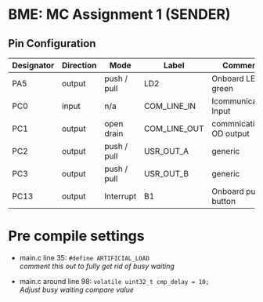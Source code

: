# BME: MC Assignment 1 (SENDER)

## Pin Configuration

| Designator | Direction | Mode        | Label        | Comment                |
|------------|-----------|-------------|--------------|------------------------|
| PA5        | output    | push / pull | LD2          | Onboard LED green      |
| PC0        | input     | n/a         | COM_LINE_IN  | Icommunication Input   |
| PC1        | output    | open drain  | COM_LINE_OUT | commnication OD output |
| PC2        | output    | push / pull | USR_OUT_A    | generic                |
| PC3        | output    | push / pull | USR_OUT_B    | generic                |
| PC13       | output    | Interrupt   | B1           | Onboard push button    |

# Pre compile settings


- main.c line 35:  `#define ARTIFICIAL_LOAD`   
*comment this out to fully  get rid of busy waiting*

- main.c around line 98: `volatile uint32_t cmp_delay = 10;`  
*Adjust busy waiting compare value*
